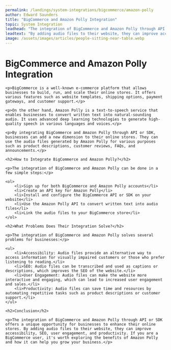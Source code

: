 ```yaml
---
permalink: /landings/system-integrations/bigcommerce/amazon-polly
author: Edward Saunders
title: "BigCommerce and Amazon Polly Integration"
topic: System Integration
leadhead: "The integration of BigCommerce and Amazon Polly through API or SDK offers a unique opportunity for businesses to enhance their online stores"
leadtext: "By adding audio files to their website, they can improve accessibility, SEO, user engagement, and productivity. If you are a BigCommerce user, it's worth exploring the benefits of Amazon Polly and how it can help you grow your business."
image: /assets/images/articles/people-sitting-near-table.webp
---
```

<div class="arttext">
	<h1>BigCommerce and Amazon Polly Integration</h1>

	<p>BigCommerce is a well-known e-commerce platform that allows businesses to build, run, and scale their online stores. It offers various features such as website templates, shipping options, payment gateways, and customer support.</p>

	<p>On the other hand, Amazon Polly is a text-to-speech service that enables businesses to convert written text into natural-sounding audio. It uses advanced deep learning technologies to generate high-quality speech in various languages and voices.</p>

	<p>By integrating BigCommerce and Amazon Polly through API or SDK, businesses can add a new dimension to their online stores. They can use the audio files generated by Amazon Polly for various purposes such as product descriptions, customer reviews, FAQs, and announcements.</p>

	<h2>How to Integrate BigCommerce and Amazon Polly?</h2>

	<p>The integration of BigCommerce and Amazon Polly can be done in a few simple steps:</p>

	<ol>
		<li>Sign up for both BigCommerce and Amazon Polly accounts</li>
		<li>Create an API key for Amazon Polly</li>
		<li>Install and configure the BigCommerce API or SDK on your website</li>
		<li>Use the Amazon Polly API to convert written text into audio files</li>
		<li>Link the audio files to your BigCommerce store</li>
	</ol>

	<h2>What Problems Does Their Integration Solve?</h2>

	<p>The integration of BigCommerce and Amazon Polly solves several problems for businesses:</p>

	<ul>
		<li>Accessibility: Audio files provide an alternative way to access information for visually impaired customers or those who prefer listening to reading.</li>
		<li>SEO: Audio files can be transcribed and used as captions or descriptions, which improves the SEO of the website.</li>
		<li>User Engagement: Audio files can make the website more interactive and engaging, which can lead to increased user engagement and sales.</li>
		<li>Productivity: Audio files can save time and resources by automating repetitive tasks such as product descriptions or customer support.</li>
	</ul>

	<h2>Conclusion</h2>

	<p>The integration of BigCommerce and Amazon Polly through API or SDK offers a unique opportunity for businesses to enhance their online stores. By adding audio files to their website, they can improve accessibility, SEO, user engagement, and productivity. If you are a BigCommerce user, it's worth exploring the benefits of Amazon Polly and how it can help you grow your business.</p>

</div>